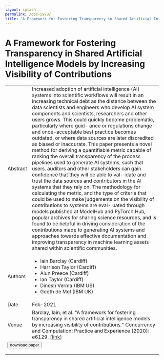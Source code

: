 ```yaml
---
layout: splash
permalink: /doc-5970/
title: "A Framework for Fostering Transparency in Shared Artificial Intelligence Models by Increasing Visibility of Contributions"
---
```


# A Framework for Fostering Transparency in Shared Artificial Intelligence Models by Increasing Visibility of Contributions

<table>
    <tbody>
    <tr>
        <td>Abstract</td>
        <td>Increased adoption of artificial intelligence (AI) systems into scientific workflows will result in an increasing technical debt as the distance between the data scientists and engineers who develop AI system components and scientists, researchers and other users grows. This could quickly become problematic, particularly where guid- ance or regulations change and once-acceptable best practice becomes outdated, or where data sources are later discredited as biased or inaccurate. This paper presents a novel method for deriving a quantifiable metric capable of ranking the overall transparency of the process pipelines used to generate AI systems, such that users, auditors and other stakeholders can gain confidence that they will be able to val- idate and trust the data sources and contributors in the AI systems that they rely on. The methodology for calculating the metric, and the type of criteria that could be used to make judgements on the visibility of contributions to systems are eval- uated through models published at ModelHub and PyTorch Hub, popular archives for sharing science resources, and is found to be helpful in driving consideration of the contributions made to generating AI systems and approaches towards effective documentation and improving transparency in machine learning assets shared within scientific communities.</td>
    </tr>
    <tr>
        <td>Authors</td>
        <td>
            <ul>
                <li>Iain Barclay (Cardiff)</li>
                <li>Harrison Taylor (Cardiff)</li>
                <li>Alun Preece (Cardiff)</li>
                <li>Ian Taylor (Cardiff)</li>
                <li>Dinesh Verma (IBM US)</li>
                <li>Geeth de Mel (IBM UK)</li>
            </ul>
        </td>
    </tr>
    <tr>
        <td>Date</td>
        <td>Feb-2021</td>
    </tr>
    <tr>
        <td>Venue</td>
        <td>Barclay, Iain, et al. "A framework for fostering transparency in shared artificial intelligence models by increasing visibility of contributions." Concurrency and Computation: Practice and Experience (2020): e6129. [<a href="https://ieeexplore.ieee.org/abstract/document/9355673">link</a>]</td>
    </tr>
        <tr>
            <td colspan="2">
                <form method="get" action="https://ibm.box.com/v/doc-5970-paper">
                    <button type="submit">download paper</button>
                </form>
            </td>
        </tr>
    </tbody>
</table>
